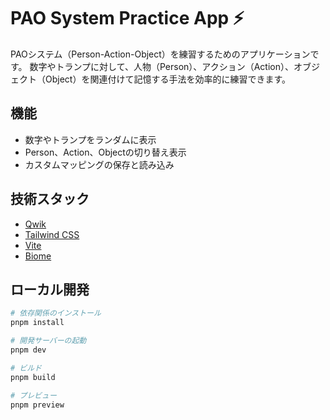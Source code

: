 # PAO System Practice App ⚡️

PAOシステム（Person-Action-Object）を練習するためのアプリケーションです。
数字やトランプに対して、人物（Person）、アクション（Action）、オブジェクト（Object）を関連付けて記憶する手法を効率的に練習できます。

## 機能

- 数字やトランプをランダムに表示
- Person、Action、Objectの切り替え表示
- カスタムマッピングの保存と読み込み

## 技術スタック

- [Qwik](https://qwik.dev/)
- [Tailwind CSS](https://tailwindcss.com/)
- [Vite](https://vitejs.dev/)
- [Biome](https://biomejs.dev/)

## ローカル開発

```bash
# 依存関係のインストール
pnpm install

# 開発サーバーの起動
pnpm dev

# ビルド
pnpm build

# プレビュー
pnpm preview
```
